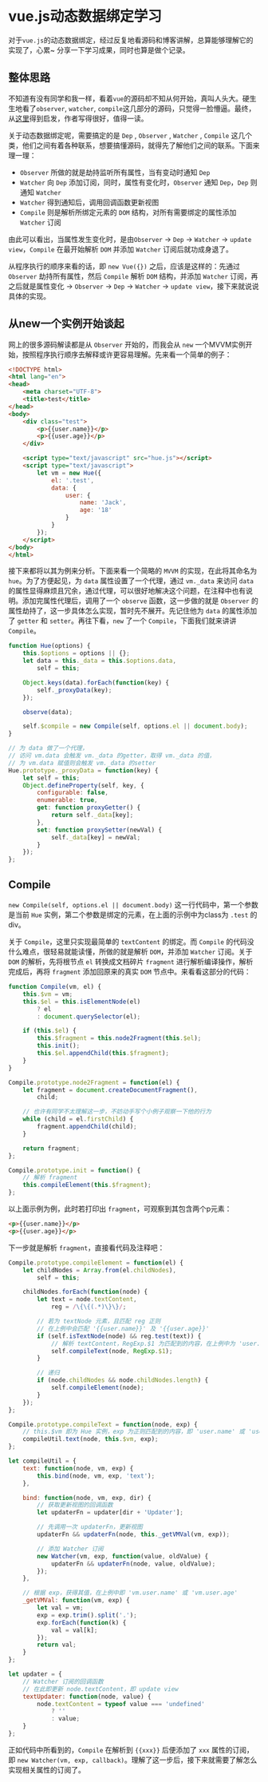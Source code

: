 # vue.js动态数据绑定学习

对于`vue.js`的动态数据绑定，经过反复地看源码和博客讲解，总算能够理解它的实现了，心累~ 分享一下学习成果，同时也算是做个记录。

## 整体思路

不知道有没有同学和我一样，看着`vue`的源码却不知从何开始，真叫人头大。硬生生地看了`observer`, `watcher`, `compile`这几部分的源码，只觉得一脸懵逼。最终，从[这里](https://github.com/DMQ/mvvm)得到启发，作者写得很好，值得一读。

关于动态数据绑定呢，需要搞定的是 `Dep` , `Observer` , `Watcher` , `Compile` 这几个类，他们之间有着各种联系，想要搞懂源码，就得先了解他们之间的联系。下面来理一理：

- `Observer` 所做的就是劫持监听所有属性，当有变动时通知 `Dep`  
- `Watcher` 向 `Dep` 添加订阅，同时，属性有变化时，`Observer` 通知 `Dep`，`Dep` 则通知 `Watcher`  
- `Watcher` 得到通知后，调用回调函数更新视图  
- `Compile` 则是解析所绑定元素的 `DOM` 结构，对所有需要绑定的属性添加 `Watcher` 订阅  

由此可以看出，当属性发生变化时，是由`Observer` -> `Dep` -> `Watcher` -> `update view`，`Compile` 在最开始解析 `DOM` 并添加 `Watcher` 订阅后就功成身退了。

从程序执行的顺序来看的话，即 `new Vue({})` 之后，应该是这样的：先通过 `Observer` 劫持所有属性，然后 `Compile` 解析 `DOM` 结构，并添加 `Watcher` 订阅，再之后就是属性变化 -> `Observer` -> `Dep` -> `Watcher` -> `update view`，接下来就说说具体的实现。

## 从new一个实例开始谈起

网上的很多源码解读都是从 `Observer` 开始的，而我会从 `new` 一个MVVM实例开始，按照程序执行顺序去解释或许更容易理解。先来看一个简单的例子：

```html
<!DOCTYPE html>
<html lang="en">
<head>
    <meta charset="UTF-8">
    <title>test</title>
</head>
<body>
    <div class="test">
        <p>{{user.name}}</p>
        <p>{{user.age}}</p>
    </div>

    <script type="text/javascript" src="hue.js"></script>
    <script type="text/javascript">
        let vm = new Hue({
            el: '.test',
            data: {
                user: {
                    name: 'Jack',
                    age: '18'
                }
            }
        });
    </script>
</body>
</html>
```

接下来都将以其为例来分析。下面来看一个简略的 `MVVM` 的实现，在此将其命名为 `hue`。为了方便起见，为 `data` 属性设置了一个代理，通过 `vm._data` 来访问 `data` 的属性显得麻烦且冗余，通过代理，可以很好地解决这个问题，在注释中也有说明。添加完属性代理后，调用了一个 `observe` 函数，这一步做的就是 `Observer` 的属性劫持了，这一步具体怎么实现，暂时先不展开。先记住他为 `data` 的属性添加了 `getter` 和 `setter`。再往下看，`new` 了一个 `Compile`，下面我们就来讲讲 `Compile`。

```javascript
function Hue(options) {
    this.$options = options || {};
    let data = this._data = this.$options.data,
        self = this;

    Object.keys(data).forEach(function(key) {
        self._proxyData(key);
    });

    observe(data);

    self.$compile = new Compile(self, options.el || document.body);
}

// 为 data 做了一个代理，
// 访问 vm.data 会触发 vm._data 的getter，取得 vm._data 的值，
// 为 vm.data 赋值则会触发 vm._data 的setter
Hue.prototype._proxyData = function(key) {
    let self = this;
    Object.defineProperty(self, key, {
        configurable: false,
        enumerable: true,
        get: function proxyGetter() {
            return self._data[key];
        },
        set: function proxySetter(newVal) {
            self._data[key] = newVal;
        }
    });
};
```

## Compile

`new Compile(self, options.el || document.body)` 这一行代码中，第一个参数是当前 `Hue` 实例，第二个参数是绑定的元素，在上面的示例中为class为 `.test` 的div。

关于 `Compile`，这里只实现最简单的 `textContent` 的绑定。而 `Compile` 的代码没什么难点，很轻易就能读懂，所做的就是解析 `DOM`，并添加 `Watcher` 订阅。关于 `DOM` 的解析，先将根节点 `el` 转换成文档碎片 `fragment` 进行解析编译操作，解析完成后，再将 `fragment` 添加回原来的真实 `DOM` 节点中。来看看这部分的代码：

```javascript
function Compile(vm, el) {
    this.$vm = vm;
    this.$el = this.isElementNode(el)
        ? el
        : document.querySelector(el);

    if (this.$el) {
        this.$fragment = this.node2Fragment(this.$el);
        this.init();
        this.$el.appendChild(this.$fragment);
    }
}

Compile.prototype.node2Fragment = function(el) {
    let fragment = document.createDocumentFragment(),
        child;

    // 也许有同学不太理解这一步，不妨动手写个小例子观察一下他的行为
    while (child = el.firstChild) {
        fragment.appendChild(child);
    }

    return fragment;
};

Compile.prototype.init = function() {
    // 解析 fragment
    this.compileElement(this.$fragment);
};
```

以上面示例为例，此时若打印出 `fragment`，可观察到其包含两个p元素：

```html
<p>{{user.name}}</p>
<p>{{user.age}}</p>
```

下一步就是解析 `fragment`，直接看代码及注释吧：

```javascript
Compile.prototype.compileElement = function(el) {
    let childNodes = Array.from(el.childNodes),
        self = this;

    childNodes.forEach(function(node) {
        let text = node.textContent,
            reg = /\{\{(.*)\}\}/;

        // 若为 textNode 元素，且匹配 reg 正则
        // 在上例中会匹配 '{{user.name}}' 及 '{{user.age}}'
        if (self.isTextNode(node) && reg.test(text)) {
            // 解析 textContent，RegExp.$1 为匹配到的内容，在上例中为 'user.name' 及 'user.age'
            self.compileText(node, RegExp.$1);
        }

        // 递归
        if (node.childNodes && node.childNodes.length) {
            self.compileElement(node);
        }
    });
};

Compile.prototype.compileText = function(node, exp) {
    // this.$vm 即为 Hue 实例，exp 为正则匹配到的内容，即 'user.name' 或 'user.age'
    compileUtil.text(node, this.$vm, exp);
};

let compileUtil = {
    text: function(node, vm, exp) {
        this.bind(node, vm, exp, 'text');
    },

    bind: function(node, vm, exp, dir) {
        // 获取更新视图的回调函数
        let updaterFn = updater[dir + 'Updater'];

        // 先调用一次 updaterFn，更新视图
        updaterFn && updaterFn(node, this._getVMVal(vm, exp));

        // 添加 Watcher 订阅
        new Watcher(vm, exp, function(value, oldValue) {
            updaterFn && updaterFn(node, value, oldValue);
        });
    },

    // 根据 exp，获得其值，在上例中即 'vm.user.name' 或 'vm.user.age'
    _getVMVal: function(vm, exp) {
        let val = vm;
        exp = exp.trim().split('.');
        exp.forEach(function(k) {
            val = val[k];
        });
        return val;
    }
};

let updater = {
    // Watcher 订阅的回调函数
    // 在此即更新 node.textContent，即 update view
    textUpdater: function(node, value) {
        node.textContent = typeof value === 'undefined'
            ? ''
            : value;
    }
};
```

正如代码中所看到的，`Compile` 在解析到 `{{xxx}}` 后便添加了 `xxx` 属性的订阅，即 `new Watcher(vm, exp, callback)`。理解了这一步后，接下来就需要了解怎么实现相关属性的订阅了。

<!-- ## Observer & Dep

从最简单的情况来考虑，即不考虑数组元素的变化。首先需要了解的知识是 `Object.defineProperty` 这个方法，通过该方法给所有属性添加 `getter` 和 `setter`，就达到了我们的目的。属性有可能也是对象，因此需要对属性值进行递归调用。下面来看看具体代码：

```javascript
function Observer(data) {
    this.data = data;
    this.walk(data);
}

Observer.prototype.walk = function(data) {
    const keys = Object.keys(data);
    for (let i = 0; i < keys.length; i++) {
        defineReactive(data, keys[i], data[keys[i]]);
    }
};

function defineReactive(obj, key, val) {
    let childObj = observe(val);

    Object.defineProperty(obj, key, {
        enumerable: true,
        configurable: true,
        get: function() {
            return val;
        },
        set: function(newVal) {
            if (newVal === val) {
                return;
            }

            val = newVal;
            childObj = observe(newVal);
        }
    });
}

function observe(val) {
    if (!Array.isArray(val) && typeof val === "object") {
        return new Observer(val);
    }
}

``` -->
